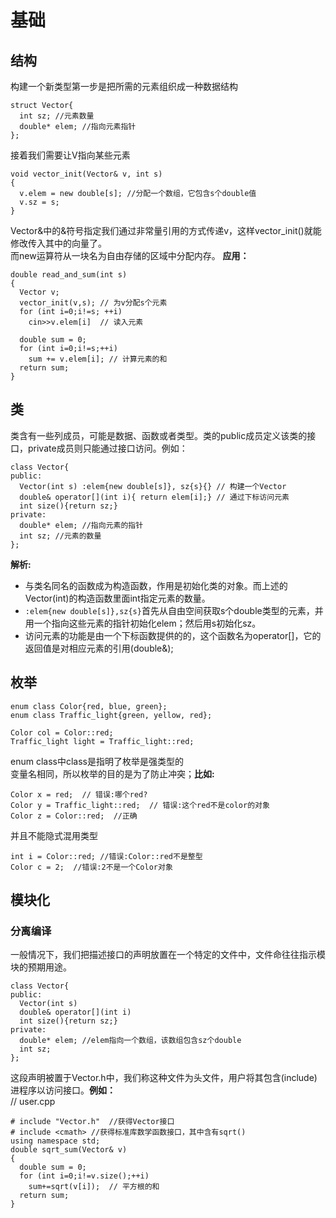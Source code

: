 # 基础
## 结构
构建一个新类型第一步是把所需的元素组织成一种数据结构
```
struct Vector{
  int sz; //元素数量
  double* elem; //指向元素指针
};
```

接着我们需要让V指向某些元素
```
void vector_init(Vector& v, int s)
{
  v.elem = new double[s]; //分配一个数组，它包含s个double值
  v.sz = s;
}
```

Vector&中的&符号指定我们通过非常量引用的方式传递v，这样vector_init()就能修改传入其中的向量了。  
而new运算符从一块名为自由存储的区域中分配内存。
**应用：** 
```
double read_and_sum(int s)
{
  Vector v;
  vector_init(v,s); // 为v分配s个元素
  for (int i=0;i!=s; ++i)
    cin>>v.elem[i]  // 读入元素
    
  double sum = 0;
  for (int i=0;i!=s;++i)
    sum += v.elem[i]; // 计算元素的和
  return sum;
}
```

## 类
类含有一些列成员，可能是数据、函数或者类型。类的public成员定义该类的接口，private成员则只能通过接口访问。例如：
```
class Vector{
public:
  Vector(int s) :elem{new double[s]}, sz{s}{} // 构建一个Vector
  double& operator[](int i){ return elem[i];} // 通过下标访问元素
  int size(){return sz;}
private:
  double* elem; //指向元素的指针
  int sz; //元素的数量
};
```

**解析:**  
* 与类名同名的函数成为构造函数，作用是初始化类的对象。而上述的Vector(int)的构造函数里面int指定元素的数量。  
* `:elem{new double[s]},sz{s}`首先从自由空间获取s个double类型的元素，并用一个指向这些元素的指针初始化elem；然后用s初始化sz。  
* 访问元素的功能是由一个下标函数提供的的，这个函数名为operator[]，它的返回值是对相应元素的引用(double&);  

## 枚举
```
enum class Color{red, blue, green};
enum class Traffic_light{green, yellow, red};

Color col = Color::red;
Traffic_light light = Traffic_light::red;
```
enum class中class是指明了枚举是强类型的  
变量名相同，所以枚举的目的是为了防止冲突；**比如:**  
```
Color x = red;  // 错误:哪个red?
Color y = Traffic_light::red;  // 错误:这个red不是color的对象
Color z = Color::red;  //正确
```

并且不能隐式混用类型
```
int i = Color::red; //错误:Color::red不是整型
Color c = 2;  //错误:2不是一个Color对象
```
## 模块化
### 分离编译
一般情况下，我们把描述接口的声明放置在一个特定的文件中，文件命往往指示模块的预期用途。
```
class Vector{
public:
  Vector(int s) 
  double& operator[](int i)
  int size(){return sz;}
private:
  double* elem; //elem指向一个数组，该数组包含sz个double
  int sz; 
};
```
这段声明被置于Vector.h中，我们称这种文件为头文件，用户将其包含(include)进程序以访问接口。**例如：**  
// user.cpp
```
# include "Vector.h"  //获得Vector接口
# include <cmath> //获得标准库数学函数接口，其中含有sqrt()
using namespace std;
double sqrt_sum(Vector& v)
{
  double sum = 0;
  for (int i=0;i!=v.size();++i)
    sum+=sqrt(v[i]);  // 平方根的和
  return sum;
}
```

